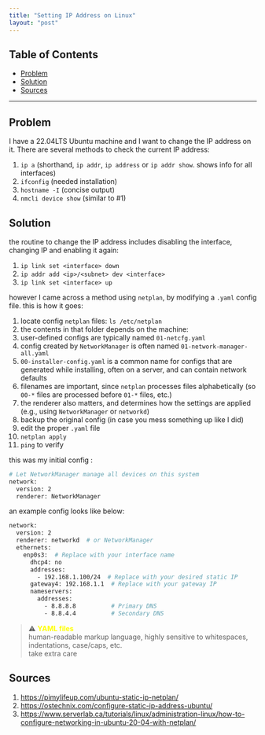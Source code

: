 ```yaml
---
title: "Setting IP Address on Linux"
layout: "post"
---
```


## Table of Contents
- [Problem](#problem)
- [Solution](#solution)
- [Sources](#sources)

---

## Problem
I have a 22.04LTS Ubuntu machine and I want to change the IP address on it. There are several methods to check the current IP address:
1. `ip a` (shorthand, `ip addr`, `ip address` or `ip addr show`. shows info for all interfaces)
2. `ifconfig` (needed installation)
3. `hostname -I` (concise output)
4. `nmcli device show` (similar to #1)

## Solution
the routine to change the IP address includes disabling the interface, changing IP and enabling it again:
1. `ip link set <interface> down`
2. `ip addr add <ip>/<subnet> dev <interface>`
3. `ip link set <interface> up`

however I came across a method using `netplan`, by modifying a `.yaml` config file. this is how it goes:
1. locate config `netplan` files: `ls /etc/netplan`
2. the contents in that folder depends on the machine:
  1. user-defined configs are typically named `01-netcfg.yaml`
  2. config created by `NetworkManager` is often named `01-network-manager-all.yaml`
  3. `00-installer-config.yaml` is a common name for configs that are generated while installing, often on a server, and can contain network defaults
3. filenames are important, since `netplan` processes files alphabetically (so `00-*` files are processed before `01-*` files, etc.)
4. the renderer also matters, and determines how the settings are applied (e.g., using `NetworkManager` or `networkd`)
5. backup the original config (in case you mess something up like I did)
6. edit the proper `.yaml` file
7. `netplan apply`
8. `ping` to verify

this was my initial config :

```bash
# Let NetworkManager manage all devices on this system
network:
  version: 2
  renderer: NetworkManager
```

an example config looks like below:

```bash
network:
  version: 2
  renderer: networkd  # or NetworkManager
  ethernets:
    enp0s3:  # Replace with your interface name
      dhcp4: no
      addresses:
        - 192.168.1.100/24  # Replace with your desired static IP
      gateway4: 192.168.1.1  # Replace with your gateway IP
      nameservers:
        addresses:
          - 8.8.8.8          # Primary DNS
          - 8.8.4.4          # Secondary DNS

```

> ⚠️ <strong style="color: yellow">YAML files</strong>  
> human-readable markup language, highly sensitive to whitespaces, indentations, case/caps, etc.  
> take extra care


## Sources
1. https://pimylifeup.com/ubuntu-static-ip-netplan/
2. https://ostechnix.com/configure-static-ip-address-ubuntu/
3. https://www.serverlab.ca/tutorials/linux/administration-linux/how-to-configure-networking-in-ubuntu-20-04-with-netplan/
